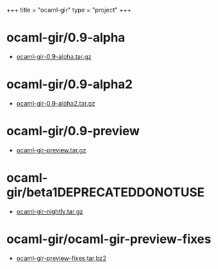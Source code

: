 +++
title = "ocaml-gir"
type = "project"
+++

# ocaml-gir/0.9-alpha
* [ocaml-gir-0.9-alpha.tar.gz](/ocaml-gir/ocaml-gir/0.9-alpha/ocaml-gir-0.9-alpha.tar.gz)

# ocaml-gir/0.9-alpha2
* [ocaml-gir-0.9-alpha2.tar.gz](/ocaml-gir/ocaml-gir/0.9-alpha2/ocaml-gir-0.9-alpha2.tar.gz)

# ocaml-gir/0.9-preview
* [ocaml-gir-preview.tar.gz](/ocaml-gir/ocaml-gir/0.9-preview/ocaml-gir-preview.tar.gz)

# ocaml-gir/beta1DEPRECATEDDONOTUSE
* [ocaml-gir-nightly.tar.gz](/ocaml-gir/ocaml-gir/beta1DEPRECATEDDONOTUSE/ocaml-gir-nightly.tar.gz)

# ocaml-gir/ocaml-gir-preview-fixes
* [ocaml-gir-preview-fixes.tar.bz2](/ocaml-gir/ocaml-gir/ocaml-gir-preview-fixes/ocaml-gir-preview-fixes.tar.bz2)